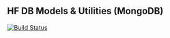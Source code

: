 ## HF DB Models & Utilities (MongoDB)

[![Build Status](https://travis-ci.org/bitfinexcom/bfx-hf-models.svg?branch=master)](https://travis-ci.org/bitfinexcom/bfx-hf-models)
